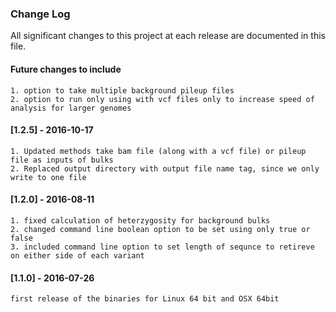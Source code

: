 ### Change Log

All significant changes to this project at each release are documented in this file.


#### Future changes to include
    
    1. option to take multiple background pileup files
    2. option to run only using with vcf files only to increase speed of analysis for larger genomes

#### [1.2.5] - 2016-10-17

    1. Updated methods take bam file (along with a vcf file) or pileup file as inputs of bulks
    2. Replaced output directory with output file name tag, since we only write to one file

#### [1.2.0] - 2016-08-11

    1. fixed calculation of heterzygosity for background bulks
    2. changed command line boolean option to be set using only true or false
    3. included command line option to set length of sequnce to retireve on either side of each variant
     
    
#### [1.1.0] - 2016-07-26

    first release of the binaries for Linux 64 bit and OSX 64bit
